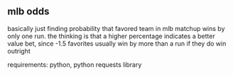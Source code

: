 ## mlb odds

basically just finding probability that favored team in mlb matchup wins by only one run. the thinking is that a higher percentage indicates a better value bet, since -1.5 favorites usually win by more than a run if they do win outright

requirements: python, python requests library
